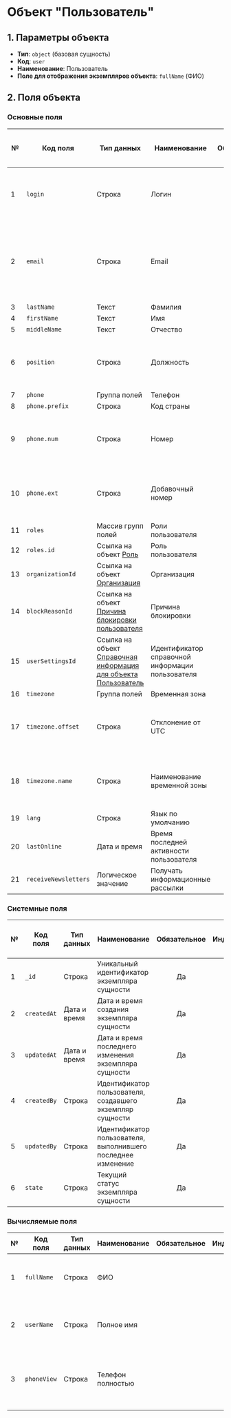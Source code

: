 # Объект "Пользователь"

## 1. Параметры объекта

- **Тип**: `object` (базовая сущность)
- **Код**: `user`
- **Наименование**: Пользователь
- **Поле для отображения экземпляров объекта**: `fullName` (ФИО)

## 2. Поля объекта

### Основные поля

| № | Код поля | Тип данных | Наименование | Обязательное | Индексируемое | Обработка значения поля при сохранении |
|---|----------|------------|----------|:----------------:|:---------------:|---------------------------|
| 1 | `login` | Строка | Логин | Да | Да | Автоматическое удаление пробельного символа в начале и конце значения |
| 2 | `email` | Строка | Email | Да | Да | Автоматическое удаление пробельного символа в начале и конце значения; Приведение к нижнему регистру |
| 3 | `lastName` | Текст | Фамилия | Да |  |  |
| 4 | `firstName` | Текст | Имя | Да |  |  |
| 5 | `middleName` | Текст | Отчество |  |  |  |
| 6 | `position` | Строка | Должность |  |  | Автоматическое удаление пробельного символа в начале и конце значения |
| 7 | `phone` | Группа полей | Телефон |  |  |  |
| 8 | `phone.prefix` | Строка | Код страны |  |  |  |
| 9 | `phone.num` | Строка | Номер |  |  | Автоматическое удаление пробельного символа в начале и конце значения |
| 10 | `phone.ext` | Строка | Добавочный номер |  |  | Автоматическое удаление пробельного символа в начале и конце значения |
| 11 | `roles` | Массив групп полей | Роли пользователя |  |  |  |
| 12 | `roles.id` | Ссылка на объект [Роль](user.md) | Роль пользователя |  |  |  |
| 13 | `organizationId` | Ссылка на объект [Организация](user.md) | Организация |  | Да |  |
| 14 | `blockReasonId` | Ссылка на объект [Причина блокировки пользователя](user.md) | Причина блокировки |  |  |  |
| 15 | `userSettingsId` | Ссылка на объект [Справочная информация для объекта Пользователь](user.md) | Идентификатор справочной информации пользователя |  |  |  |
| 16 | `timezone` | Группа полей | Временная зона |  |  |  |
| 17 | `timezone.offset` | Строка | Отклонение от UTC | Да |  | Автоматическое удаление пробельного символа в начале и конце значения |
| 18 | `timezone.name` | Строка | Наименование временной зоны | Да |  | Автоматическое удаление пробельного символа в начале и конце значения |
| 19 | `lang` | Строка | Язык по умолчанию |  |  |  |
| 20 | `lastOnline` | Дата и время | Время последней активности пользователя |  |  |  |
| 21 | `receiveNewsletters` | Логическое значение | Получать информационные рассылки |  |  |  |

### Системные поля

| № | Код поля | Тип данных | Наименование | Обязательное | Индексируемое | Обработка значения поля при сохранении |
|---|----------|------------|----------|:----------------:|:---------------:|---------------------------|
| 1 | `_id` | Строка | Уникальный идентификатор экземпляра сущности | Да | Да | Автоматически заполняется системой |
| 2 | `createdAt` | Дата и время | Дата и время создания экземпляра сущности | Да | Да | Автоматически заполняется системой |
| 3 | `updatedAt` | Дата и время | Дата и время последнего изменения экземпляра сущности | Да | Да | Автоматически заполняется системой |
| 4 | `createdBy` | Строка | Идентификатор пользователя, создавшего экземпляр сущности | Да | Да | Автоматически заполняется системой |
| 5 | `updatedBy` | Строка | Идентификатор пользователя, выполнившего последнее изменение | Да | Да | Автоматически заполняется системой |
| 6 | `state` | Строка | Текущий статус экземпляра сущности | Да | Да | Автоматически заполняется системой |

### Вычисляемые поля

| № | Код поля | Тип данных | Наименование | Обязательное | Индексируемое | Обработка значения поля при сохранении |
|---|----------|------------|----------|:----------------:|:---------------:|---------------------------|
| 1 | `fullName` | Строка | ФИО |  |  | Значение вычисляется по формуле: `${object.lastName} ${object.firstName} ${object.middleName ? object.middleName : ''}` |
| 2 | `userName` | Строка | Полное имя |  |  | Значение вычисляется по формуле: `${object.firstName} ${object.middleName ? object.middleName : '' }` |
| 3 | `phoneView` | Строка | Телефон полностью |  |  | Значение вычисляется по формуле: `${object.phone?.prefix} ${object.phone?.num} ${object.phone?.ext ? ('доб. ' + object.phone?.ext) : ''}` |
